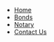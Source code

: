* [Home](/ "home")
* [Bonds](/bonds/ "Bonds")
* [Notary](/notary/ "Notary Supplies")
* [Contact Us](/contact/ "Contact Us")

<p class="colorbar">&nbsp;</p>